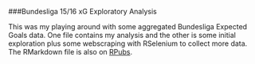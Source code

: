 ###Bundesliga 15/16 xG Exploratory Analysis

This was my playing around with some aggregated Bundesliga Expected Goals data. One file contains my analysis and the other is some initial exploration plus some webscraping with RSelenium to collect more data. The RMarkdown file is also on [RPubs](http://rpubs.com/gfleetwood/bundes-15-16-xg).